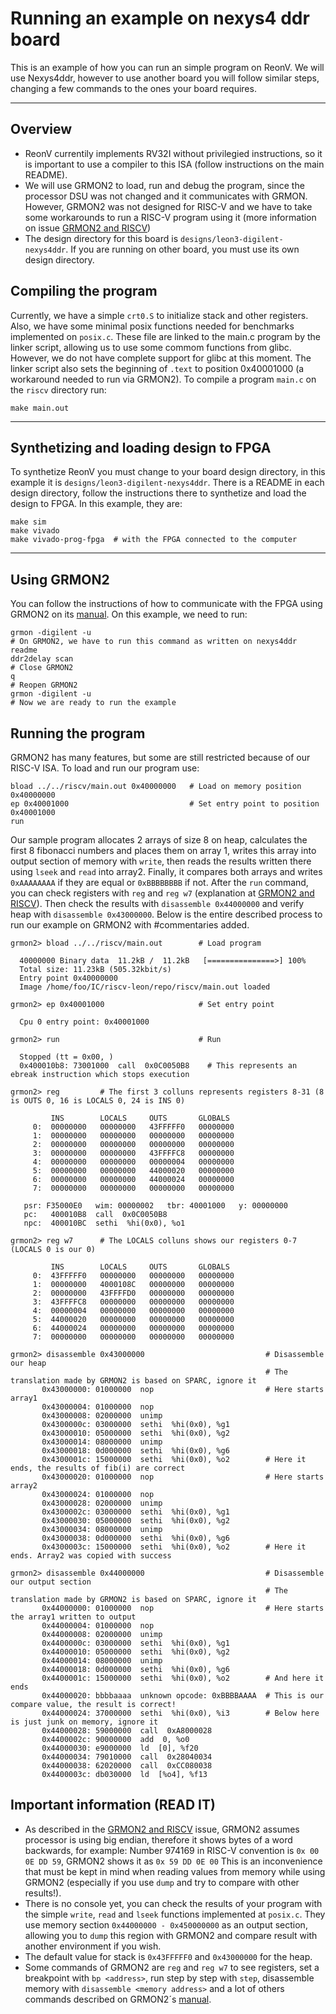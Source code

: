 # Running an example on nexys4 ddr board

This is an example of how you can run an simple program on ReonV. We will use Nexys4ddr, however to use another board you will follow similar steps, 
changing a few commands to the ones your board requires.

---
## Overview
* ReonV currentily implements RV32I without privilegied instructions, so it is important to use a compiler to this ISA (follow instructions on the main README). 
* We will use GRMON2 to load, run and debug the program, since the processor DSU was not changed and it communicates with GRMON. However, GRMON2 was not designed for RISC-V and we have to take some workarounds to run a RISC-V program using it (more information on issue [GRMON2 and RISCV](https://github.com/lcbcFoo/ReonV/issues/5))
* The design directory for this board is `designs/leon3-digilent-nexys4ddr`. If you are running on other board, you must use its own design directory.

## Compiling the program
Currently, we have a simple `crt0.S` to initialize stack and other registers. Also, we have some minimal posix functions needed for benchmarks implemented on `posix.c`. These file are linked to the main.c program by the linker script, allowing us to use some commom functions from glibc. However, we do not have complete support for glibc at this moment. The linker script also sets the beginning of `.text` to position 0x40001000 (a workaround needed to run via GRMON2). To compile a program `main.c` on the `riscv` directory run:   
```
make main.out
```

---
## Synthetizing and loading design to FPGA
To synthetize ReonV you must change to your board design directory, in this example it is `designs/leon3-digilent-nexys4ddr`. There is a README in each design directory, follow the instructions there to synthetize and load the design to FPGA. In this example, they are:
```
make sim
make vivado
make vivado-prog-fpga  # with the FPGA connected to the computer 
```

---
## Using GRMON2
You can follow the instructions of how to communicate with the FPGA using GRMON2 on its [manual](http://www.gaisler.com/doc/grmon2.pdf). On this example, we need to run:
```
grmon -digilent -u
# On GRMON2, we have to run this command as written on nexys4ddr readme
ddr2delay scan
# Close GRMON2
q
# Reopen GRMON2
grmon -digilent -u
# Now we are ready to run the example
```

## Running the program
GRMON2 has many features, but some are still restricted because of our RISC-V ISA. To load and run our program use:
```
bload ../../riscv/main.out 0x40000000   # Load on memory position 0x40000000
ep 0x40001000                           # Set entry point to position 0x40001000
run
```
Our sample program allocates 2 arrays of size 8 on heap, calculates the first 8 fibonacci numbers and places them on array 1, writes this array into output section of memory with `write`, then reads the results written there using `lseek` and `read` into array2. Finally, it compares both arrays and writes `0xAAAAAAAA` if they are equal or `0xBBBBBBBB` if not.
After the `run` command, you can check registers with `reg` and `reg w7` (explanation at [GRMON2 and RISCV](https://github.com/lcbcFoo/ReonV/issues/5)). Then check the results with `disassemble 0x44000000` and verify heap with `disassemble 0x43000000`. Below is the entire described process to run our example on GRMON2 with #commentaries added.
```
grmon2> bload ../../riscv/main.out        # Load program 

  40000000 Binary data  11.2kB /  11.2kB   [===============>] 100%  
  Total size: 11.23kB (505.32kbit/s)                              
  Entry point 0x40000000                                                                       
  Image /home/foo/IC/riscv-leon/repo/riscv/main.out loaded 
  
grmon2> ep 0x40001000                     # Set entry point                                                                 

  Cpu 0 entry point: 0x40001000  
  
grmon2> run                               # Run

  Stopped (tt = 0x00, )                                                                   
  0x400010b8: 73001000  call  0x0C0050B8    # This represents an ebreak instruction which stops execution
  
grmon2> reg         # The first 3 colluns represents registers 8-31 (8 is OUTS 0, 16 is LOCALS 0, 24 is INS 0)

         INS        LOCALS     OUTS       GLOBALS 
     0:  00000000   00000000   43FFFFF0   00000000
     1:  00000000   00000000   00000000   00000000
     2:  00000000   00000000   00000000   00000000
     3:  00000000   00000000   43FFFFC8   00000000 
     4:  00000000   00000000   00000004   00000000
     5:  00000000   00000000   44000020   00000000 
     6:  00000000   00000000   44000024   00000000 
     7:  00000000   00000000   00000000   00000000  
     
   psr: F35000E0   wim: 00000002   tbr: 40001000   y: 00000000
   pc:   400010B8  call  0x0C0050B8 
   npc:  400010BC  sethi  %hi(0x0), %o1  
   
grmon2> reg w7      # The LOCALS colluns shows our registers 0-7 (LOCALS 0 is our 0)

         INS        LOCALS     OUTS       GLOBALS
     0:  43FFFFF0   00000000   00000000   00000000                                           
     1:  00000000   4000108C   00000000   00000000
     2:  00000000   43FFFFD0   00000000   00000000                                  
     3:  43FFFFC8   00000000   00000000   00000000                                    
     4:  00000004   00000000   00000000   00000000                                     
     5:  44000020   00000000   00000000   00000000                                   
     6:  44000024   00000000   00000000   00000000                                    
     7:  00000000   00000000   00000000   00000000  
                                                                              
grmon2> disassemble 0x43000000                           # Disassemble our heap
                                                         # The translation made by GRMON2 is based on SPARC, ignore it
       0x43000000: 01000000  nop                         # Here starts array1
       0x43000004: 01000000  nop                                                     
       0x43000008: 02000000  unimp                                                           
       0x4300000c: 03000000  sethi  %hi(0x0), %g1                                          
       0x43000010: 05000000  sethi  %hi(0x0), %g2                                        
       0x43000014: 08000000  unimp
       0x43000018: 0d000000  sethi  %hi(0x0), %g6
       0x4300001c: 15000000  sethi  %hi(0x0), %o2        # Here it ends, the results of fib(i) are correct
       0x43000020: 01000000  nop                         # Here starts array2
       0x43000024: 01000000  nop
       0x43000028: 02000000  unimp
       0x4300002c: 03000000  sethi  %hi(0x0), %g1
       0x43000030: 05000000  sethi  %hi(0x0), %g2
       0x43000034: 08000000  unimp
       0x43000038: 0d000000  sethi  %hi(0x0), %g6
       0x4300003c: 15000000  sethi  %hi(0x0), %o2        # Here it ends. Array2 was copied with success 

grmon2> disassemble 0x44000000                           # Disassemble our output section
                                                         # The translation made by GRMON2 is based on SPARC, ignore it
       0x44000000: 01000000  nop                         # Here starts the array1 written to output
       0x44000004: 01000000  nop                       
       0x44000008: 02000000  unimp                     
       0x4400000c: 03000000  sethi  %hi(0x0), %g1      
       0x44000010: 05000000  sethi  %hi(0x0), %g2      
       0x44000014: 08000000  unimp                     
       0x44000018: 0d000000  sethi  %hi(0x0), %g6      
       0x4400001c: 15000000  sethi  %hi(0x0), %o2        # And here it ends
       0x44000020: bbbbaaaa  unknown opcode: 0xBBBBAAAA  # This is our compare value, the result is correct!
       0x44000024: 37000000  sethi  %hi(0x0), %i3        # Below here is just junk on memory, ignore it
       0x44000028: 59000000  call  0xA8000028          
       0x4400002c: 90000000  add  0, %o0               
       0x44000030: e9000000  ld  [0], %f20             
       0x44000034: 79010000  call  0x28040034          
       0x44000038: 62020000  call  0xCC080038          
       0x4400003c: db030000  ld  [%o4], %f13   
```
## Important information (READ IT)
* As described in the [GRMON2 and RISCV](https://github.com/lcbcFoo/ReonV/issues/5) issue, GRMON2 assumes processor is using big endian, therefore it shows bytes of a word backwards, for example:
Number 974169 in RISC-V convention is `0x 00 0E DD 59`, GRMON2 shows it as `0x 59 DD 0E 00`
This is an inconvenience that must be kept in mind when reading values from memory while using GRMON2 (especially if you use `dump` and try to compare with other results!).
* There is no console yet, you can check the results of your program with the simple `write`, `read` and `lseek` functions implemented at `posix.c`. They use memory section `0x44000000 - 0x450000000` as an output section, allowing you to `dump` this region with GRMON2 and compare result with another environment if you wish. 
* The default value for stack is `0x43FFFFF0` and `0x43000000` for the heap.
* Some commands of GRMON2 are `reg` and `reg w7` to see registers, set a breakpoint with `bp <address>`, run step by step with `step`, disassemble memory with `disassemble <memory address>` and a lot of others commands described on GRMON2´s [manual](http://www.gaisler.com/doc/grmon2.pdf).

